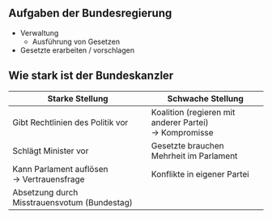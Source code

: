 
## Aufgaben der Bundesregierung

- Verwaltung
	- Ausführung von Gesetzen
- Gesetzte erarbeiten / vorschlagen

## Wie stark ist der Bundeskanzler

| Starke Stellung                                | Schwache Stellung                                          |
| ---------------------------------------------- | ---------------------------------------------------------- |
| Gibt Rechtlinien des Politik vor               | Koalition (regieren mit anderer Partei)<br> -> Kompromisse |
| Schlägt Minister vor                           | Gesetzte brauchen Mehrheit im Parlament                    |
| Kann Parlament auflösen<br> -> Vertrauensfrage | Konflikte in eigener Partei                                |
| Absetzung durch Misstrauensvotum (Bundestag)   |                                                            |

